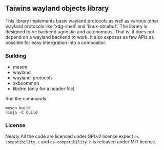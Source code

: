 ## Taiwins wayland objects library

This library implements basic wayland protocols as well as various other wayland
protocols like 'xdg-shell' and 'linux-dmabuf'. The library is designed to be
backend agnostic and autonomous. That is, it does not depend on a wayland
backend to work. It also exposes as few APIs as possible for easy intergration
into a compositor. 

### Building
* meson
* wayland
* wayland-protocols
* xkbcommon
* libdrm (only for a header file)

Run the commands:
```
meson build
ninja -C build
```
### License
Nearly All the code are licensed under GPLv2 license expect `os-compatibility.c`
and `os-compatibility.h` is released under MIT license.
